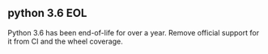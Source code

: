 ## python 3.6 EOL

Python 3.6 has been end-of-life for over a year. Remove official support for it
from CI and the wheel coverage.
